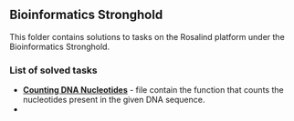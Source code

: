 ## Bioinformatics Stronghold
This folder contains solutions to tasks on the Rosalind platform under the Bioinformatics Stronghold.
### List of solved tasks
* [**Counting DNA Nucleotides**](https://github.com/anita-brzoza/Rosalind/blob/main/Bioinformatics_Stronghold/Counting_DNA_Nucleotides.py) - file contain the function that counts the nucleotides present in the given DNA sequence.
* 

